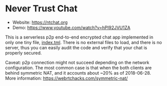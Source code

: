 # Never Trust Chat
- Website: https://ntchat.org
- Demo: https://www.youtube.com/watch?v=hPI92JVU1ZA

This is a serverless p2p end-to-end encrypted chat app implemented in only one tiny file, [index.tml](https://github.com/kkimdev/ntchat/blob/master/index.html).  There is no external files to load, and there is no server, thus you can easily audit the code and verify that your chat is properly secured.

Caveat: p2p connection might not succeed depending on the network configuration. The most common case is that when the both clients are behind symmetric NAT, and it accounts about ~20% as of 2018-06-28.  More information: https://webrtchacks.com/symmetric-nat/